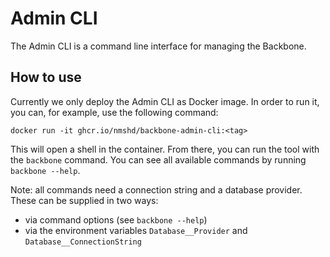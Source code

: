 # Admin CLI

The Admin CLI is a command line interface for managing the Backbone.

## How to use

Currently we only deploy the Admin CLI as Docker image. In order to run it, you can, for example, use the following command:

```
docker run -it ghcr.io/nmshd/backbone-admin-cli:<tag>
```

This will open a shell in the container. From there, you can run the tool with the `backbone` command. You can see all available commands by running `backbone --help`.

Note: all commands need a connection string and a database provider. These can be supplied in two ways:

- via command options (see `backbone --help`)
- via the environment variables `Database__Provider` and `Database__ConnectionString`
